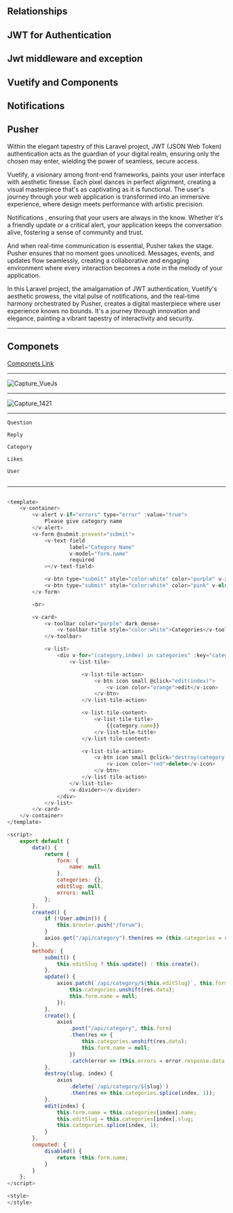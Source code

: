 

<h2>
    Relationships
</h2>

<h2>
    JWT for Authentication
</h2>

<h2>
    Jwt middleware and exception
</h2>

<h2>
    Vuetify and Components
</h2>

<h2>
    Notifications
</h2>

<h2>
    Pusher
</h2>



<p>
Within the elegant tapestry of this Laravel project, 
JWT (JSON Web Token) authentication acts as the guardian of your digital realm, 
ensuring only the chosen may enter, wielding the power of seamless, secure access.
</p>

<p>
Vuetify, a visionary among front-end frameworks, 
paints your user interface with aesthetic finesse. 
Each pixel dances in perfect alignment,
creating a visual masterpiece that's as captivating as it is functional.
The user's journey through your web application is transformed into an immersive experience,
where design meets performance with artistic precision.
</p>


<p>
    Notifications , ensuring that your users are always in the know. Whether it's a friendly 
    update or a critical alert, your application 
    keeps the conversation alive, fostering a sense of community and trust.
</p>



<p>
    And when real-time communication is essential, 
    Pusher takes the stage. 
    Pusher ensures that no moment goes unnoticed. Messages, events, and updates flow seamlessly,
    creating a collaborative and engaging environment 
    where every interaction becomes a note in the melody of your application.
</p>


<p>
    In this Laravel project, the amalgamation of JWT authentication, Vuetify's aesthetic prowess, the vital pulse of notifications, 
    and the real-time harmony orchestrated by Pusher,
    creates a digital masterpiece where user experience knows no bounds.
    It's a journey through innovation and elegance, 
    painting a vibrant tapestry of interactivity and security.
</p>

<hr>

<h2>Componets</h2>

<a href="https://github.com/dhanush167/vue-and-laravel-blog-crud-2019/tree/add_final_database/resources/assets/js">
                          Componets  Link
</a>

<hr>

![Capture_VueJs](https://github.com/dhanush167/Vue-and-laravel-Blog-2019/assets/37043938/d0ea770a-2a2d-43dd-b9de-a33062121cd0)

<hr>

![Capture_1421](https://github.com/dhanush167/vue-and-laravel-blog-crud-2019/assets/37043938/b64e0c0a-18a3-4b4c-8210-97abd3d04974)

<hr>

```
Question

Reply

Category

Likes

User


```

<hr>


```js

<template>
    <v-container>
        <v-alert v-if="errors" type="error" :value="true">
            Please give category name
        </v-alert>
        <v-form @submit.prevent="submit">
            <v-text-field
                    label="Category Name"
                    v-model="form.name"
                    required
            ></v-text-field>

            <v-btn type="submit" style="color:white" color="purple" v-if="editSlug" :disabled="disabled"> Update Category </v-btn>
            <v-btn type="submit" style="color:white" color="pink" v-else :disabled="disabled"> Create Category </v-btn>
        </v-form>

        <br>

        <v-card>
            <v-toolbar color="purple" dark dense>
                <v-toolbar-title style="color:white">Categories</v-toolbar-title>
            </v-toolbar>

            <v-list>
                <div v-for="(category,index) in categories" :key="category.id">
                    <v-list-tile>

                        <v-list-tile-action>
                            <v-btn icon small @click="edit(index)">
                                <v-icon color="orange">edit</v-icon>
                            </v-btn>
                        </v-list-tile-action>

                        <v-list-tile-content>
                            <v-list-tile-title>
                                {{category.name}}
                            </v-list-tile-title>
                        </v-list-tile-content>

                        <v-list-tile-action>
                            <v-btn icon small @click="destroy(category.slug,index)">
                                <v-icon color="red">delete</v-icon>
                            </v-btn>
                        </v-list-tile-action>
                    </v-list-tile>
                    <v-divider></v-divider>
                </div>
            </v-list>
        </v-card>
    </v-container>
</template>

<script>
    export default {
        data() {
            return {
                form: {
                    name: null
                },
                categories: {},
                editSlug: null,
                errors: null
            };
        },
        created() {
            if (!User.admin()) {
                this.$router.push("/forum");
            }
            axios.get("/api/category").then(res => (this.categories = res.data.data));
        },
        methods: {
            submit() {
                this.editSlug ? this.update() : this.create();
            },
            update() {
                axios.patch(`/api/category/${this.editSlug}`, this.form).then(res => {
                    this.categories.unshift(res.data);
                    this.form.name = null;
                });
            },
            create() {
                axios
                    .post("/api/category", this.form)
                    .then(res => {
                        this.categories.unshift(res.data);
                        this.form.name = null;
                    })
                    .catch(error => (this.errors = error.response.data.errors));
            },
            destroy(slug, index) {
                axios
                    .delete(`/api/category/${slug}`)
                    .then(res => this.categories.splice(index, 1));
            },
            edit(index) {
                this.form.name = this.categories[index].name;
                this.editSlug = this.categories[index].slug;
                this.categories.splice(index, 1);
            }
        },
        computed: {
            disabled() {
                return !this.form.name;
            }
        }
    };
</script>

<style>
</style>



```
























